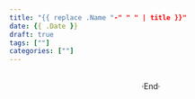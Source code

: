 ```yaml
---
title: "{{ replace .Name "-" " " | title }}"
date: {{ .Date }}
draft: true
tags: [""]
categories: [""]
---
```

<!-- 
<img alt="" src="https://mogeko.github.io/images/{{ replace .Name "-" " " | title }}/" >
<span class="spoiler" ></span>
&emsp;&emsp;
 -->









<br>

<center>  ·End·  </center>
